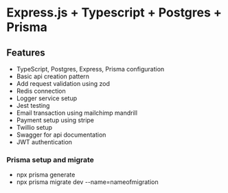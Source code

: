 # Express.js + Typescript + Postgres + Prisma

## Features

- TypeScript, Postgres, Express, Prisma configuration
- Basic api creation pattern
- Add request validation using zod
- Redis connection
- Logger service setup
- Jest testing
- Email transaction using mailchimp mandrill
- Payment setup using stripe
- Twillio setup
- Swagger for api documentation
- JWT authentication

### Prisma setup and migrate

- npx prisma generate
- npx prisma migrate dev --name=nameofmigration

